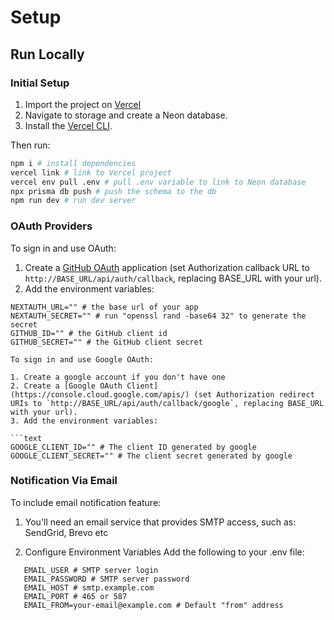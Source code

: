 # Setup

## Run Locally

### Initial Setup

1. Import the project on [Vercel](https://vercel.com)
2. Navigate to storage and create a Neon database.
3. Install the [Vercel CLI](https://vercel.com/docs/cli).

Then run:

```bash
npm i # install dependencies
vercel link # link to Vercel project
vercel env pull .env # pull .env variable to link to Neon database
npx prisma db push # push the schema to the db
npm run dev # run dev server
```

### OAuth Providers

To sign in and use OAuth:

1. Create a [GitHub OAuth](https://github.com/settings/apps/new) application (set Authorization callback URL to `http://BASE_URL/api/auth/callback`, replacing BASE_URL with your url).
2. Add the environment variables:

````text
NEXTAUTH_URL="" # the base url of your app
NEXTAUTH_SECRET="" # run "openssl rand -base64 32" to generate the secret
GITHUB_ID="" # the GitHub client id
GITHUB_SECRET="" # the GitHub client secret

To sign in and use Google OAuth:

1. Create a google account if you don't have one
2. Create a [Google OAuth Client](https://console.cloud.google.com/apis/) (set Authorization redirect URIs to `http://BASE_URL/api/auth/callback/google`, replacing BASE_URL with your url).
3. Add the environment variables:

```text
GOOGLE_CLIENT_ID="" # The client ID generated by google
GOOGLE_CLIENT_SECRET="" # The client secret generated by google
````

### Notification Via Email

To include email notification feature:

1. You'll need an email service that provides SMTP access, such as: SendGrid, Brevo etc

2. Configure Environment Variables
   Add the following to your .env file:

```text
   EMAIL_USER # SMTP server login
   EMAIL_PASSWORD # SMTP server password
   EMAIL_HOST # smtp.example.com
   EMAIL_PORT # 465 or 587
   EMAIL_FROM=your-email@example.com # Default "from" address
```
